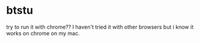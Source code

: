 # btstu

try to run it with chrome?? I haven't tried it with other browsers but i know it works on chrome on my mac.
